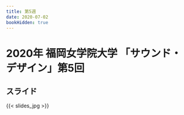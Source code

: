 ```yaml
---
title: 第5週
date: 2020-07-02
bookHidden: true
---
```



# 2020年 福岡女学院大学 「サウンド・デザイン」第5回


## スライド

{{< slides_jpg >}}

